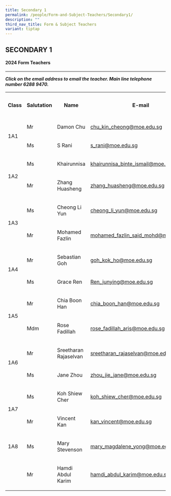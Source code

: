 ```yaml
---
title: Secondary 1
permalink: /people/Form-and-Subject-Teachers/Secondary1/
description: ""
third_nav_title: Form & Subject Teachers
variant: tiptap
---
```

<h2>SECONDARY 1</h2><h4>2024 Form Teachers</h4><hr><p><strong><em>Click on the email address to email the teacher. Main line telephone number 6288 9470.</em></strong></p><p></p><table><tbody><tr><th rowspan="1" colspan="1"><p>Class</p></th><th rowspan="1" colspan="1"><p>Salutation</p></th><th rowspan="1" colspan="1"><p>Name</p></th><th rowspan="1" colspan="1"><p>E-mail</p></th><th rowspan="1" colspan="1"><p>Telephone Extension</p></th></tr><tr><td rowspan="2" colspan="1"><p></p><p>1A1</p></td><td rowspan="1" colspan="1"><p>Mr</p></td><td rowspan="1" colspan="1"><p>Damon Chu</p></td><td rowspan="1" colspan="1"><p><a href="mailto:chu_kin_cheong@moe.edu.sg" rel="noopener noreferrer nofollow" target="_blank">chu_kin_cheong@moe.edu.sg</a></p></td><td rowspan="1" colspan="1"><p>173</p></td></tr><tr><td rowspan="1" colspan="1"><p>Ms</p></td><td rowspan="1" colspan="1"><p>S Rani</p></td><td rowspan="1" colspan="1"><p><a href="mailto:chu_kin_cheong@moe.edu.sg" rel="noopener noreferrer nofollow" target="_blank">s_rani@moe.edu.sg</a></p></td><td rowspan="1" colspan="1"><p>135</p></td></tr><tr><td rowspan="2" colspan="1"><p></p><p>1A2</p></td><td rowspan="1" colspan="1"><p>Ms</p></td><td rowspan="1" colspan="1"><p>Khairunnisa</p></td><td rowspan="1" colspan="1"><p><a href="mailto:khairunnisa_binte_ismail@moe.edu.sg" rel="noopener noreferrer nofollow" target="_blank">khairunnisa_binte_ismail@moe.edu.sg</a></p></td><td rowspan="1" colspan="1"><p>221</p></td></tr><tr><td rowspan="1" colspan="1"><p>Mr</p></td><td rowspan="1" colspan="1"><p>Zhang Huasheng</p></td><td rowspan="1" colspan="1"><p><a href="mailto:zhang_huasheng@moe.edu.sg" rel="noopener noreferrer nofollow" target="_blank">zhang_huasheng@moe.edu.sg</a></p></td><td rowspan="1" colspan="1"><p>134</p></td></tr><tr><td rowspan="2" colspan="1"><p></p><p></p><p>1A3</p></td><td rowspan="1" colspan="1"><p>Ms</p><p></p></td><td rowspan="1" colspan="1"><p>Cheong Li Yun</p></td><td rowspan="1" colspan="1"><p><a href="mailto:cheong_li_yun@moe.edu.sg" rel="noopener noreferrer nofollow" target="_blank">cheong_li_yun@moe.edu.sg</a></p></td><td rowspan="1" colspan="1"><p>208</p></td></tr><tr><td rowspan="1" colspan="1"><p>Mr</p></td><td rowspan="1" colspan="1"><p>Mohamed Fazlin</p></td><td rowspan="1" colspan="1"><p><a href="mailto:mohamed_fazlin_said_mohd@moe.edu.sg" rel="noopener noreferrer nofollow" target="_blank">mohamed_fazlin_said_mohd@moe.edu.sg</a></p></td><td rowspan="1" colspan="1"><p>166</p></td></tr><tr><td rowspan="2" colspan="1"><p></p><p></p><p>1A4</p></td><td rowspan="1" colspan="1"><p>Mr</p></td><td rowspan="1" colspan="1"><p>Sebastian Goh</p></td><td rowspan="1" colspan="1"><p><a href="mailto:goh_kok_ho@moe.edu.sg" rel="noopener noreferrer nofollow" target="_blank">goh_kok_ho@moe.edu.sg</a></p></td><td rowspan="1" colspan="1"><p>221</p></td></tr><tr><td rowspan="1" colspan="1"><p>Ms</p></td><td rowspan="1" colspan="1"><p>Grace Ren</p></td><td rowspan="1" colspan="1"><p><a href="mailto:Ren_junying@moe.edu.sg" rel="noopener noreferrer nofollow" target="_blank">Ren_junying@moe.edu.sg</a></p></td><td rowspan="1" colspan="1"><p>154</p></td></tr><tr><td rowspan="2" colspan="1"><p></p><p></p><p>1A5</p></td><td rowspan="1" colspan="1"><p>Mr</p></td><td rowspan="1" colspan="1"><p>Chia Boon Han</p></td><td rowspan="1" colspan="1"><p><a href="mailto:chia_boon_han@moe.edu.sg" rel="noopener noreferrer nofollow" target="_blank">chia_boon_han@moe.edu.sg</a></p></td><td rowspan="1" colspan="1"><p>139</p></td></tr><tr><td rowspan="1" colspan="1"><p>Mdm</p></td><td rowspan="1" colspan="1"><p>Rose Fadillah</p></td><td rowspan="1" colspan="1"><p><a href="mailto:rose_fadillah_aris@moe.edu.sg" rel="noopener noreferrer nofollow" target="_blank">rose_fadillah_aris@moe.edu.sg</a></p></td><td rowspan="1" colspan="1"><p>220</p></td></tr><tr><td rowspan="2" colspan="1"><p></p><p></p><p>1A6</p></td><td rowspan="1" colspan="1"><p>Mr</p></td><td rowspan="1" colspan="1"><p>Sreetharan Rajaselvan</p></td><td rowspan="1" colspan="1"><p><a href="mailto:sreetharan_rajaselvan@moe.edu.sg" rel="noopener noreferrer nofollow" target="_blank">sreetharan_rajaselvan@moe.edu.sg</a></p></td><td rowspan="1" colspan="1"><p>209</p></td></tr><tr><td rowspan="1" colspan="1"><p>Ms</p></td><td rowspan="1" colspan="1"><p>Jane Zhou</p></td><td rowspan="1" colspan="1"><p><a href="mailto:zhou_jie_jane@moe.edu.sg" rel="noopener noreferrer nofollow" target="_blank">zhou_jie_jane@moe.edu.sg</a></p></td><td rowspan="1" colspan="1"><p>142</p></td></tr><tr><td rowspan="2" colspan="1"><p></p><p></p><p>1A7</p></td><td rowspan="1" colspan="1"><p>Ms</p></td><td rowspan="1" colspan="1"><p>Koh Shiew Cher</p></td><td rowspan="1" colspan="1"><p><a href="mailto:koh_shiew_cher@moe.edu.sg" rel="noopener noreferrer nofollow" target="_blank">koh_shiew_cher@moe.edu.sg</a></p></td><td rowspan="1" colspan="1"><p>148</p></td></tr><tr><td rowspan="1" colspan="1"><p>Mr</p></td><td rowspan="1" colspan="1"><p>Vincent Kan</p></td><td rowspan="1" colspan="1"><p><a href="mailto:kan_vincent@moe.edu.sg" rel="noopener noreferrer nofollow" target="_blank">kan_vincent@moe.edu.sg</a></p></td><td rowspan="1" colspan="1"><p>144</p></td></tr><tr><td rowspan="1" colspan="1"><p>1A8</p></td><td rowspan="1" colspan="1"><p>Ms</p></td><td rowspan="1" colspan="1"><p>Mary Stevenson</p></td><td rowspan="1" colspan="1"><p><a href="mailto:mary_magdalene_yong@moe.edu.sg" rel="noopener noreferrer nofollow" target="_blank">mary_magdalene_yong@moe.edu.sg</a></p></td><td rowspan="1" colspan="1"><p>144</p></td></tr><tr><td rowspan="1" colspan="1"><p></p></td><td rowspan="1" colspan="1"><p>Mr</p></td><td rowspan="1" colspan="1"><p>Hamdi Abdul Karim</p></td><td rowspan="1" colspan="1"><p><a href="mailto:hamdi_abdul_karim@moe.edu.sg" rel="noopener noreferrer nofollow" target="_blank">hamdi_abdul_karim@moe.edu.sg</a></p></td><td rowspan="1" colspan="1"><p>155</p></td></tr></tbody></table><h4></h4><p></p><p></p>